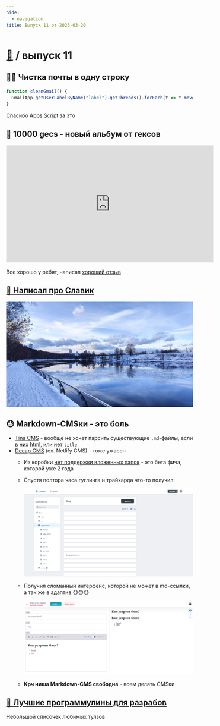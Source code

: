 ```yaml
---
hide:
  - navigation
title: Выпуск 11 от 2023-03-20
---
```


# [📰](../index.md) / выпуск 11

## 👨‍💻 Чистка почты в одну строку

```javascript
function cleanGmail() {
  GmailApp.getUserLabelByName("label").getThreads().forEach(t => t.moveToTrash());
}
```

Спасибо [Apps Script](../../b/apps-script/index.md) за это


## 🎵 10000 gecs - новый альбум от гексов

<iframe width="560" height="315" src="https://www.youtube.com/embed/videoseries?list=PL259SQrrBF-Jv82X8XdKeFGZen3bLFtAo" title="YouTube video player" frameborder="0" allow="accelerometer; autoplay; clipboard-write; encrypted-media; gyroscope; picture-in-picture; web-share" allowfullscreen></iframe>

Все хорошо у ребят, написал [хороший отзыв](https://rateyourmusic.com/music-review/potykion/100-gecs/10_000-gecs-3/192923646)

## [📝 Написал про Славик](../../b/slavik.md)

![](slavik.jfif)

## 😓 Markdown-CMSки - это боль

- [Tina CMS](https://tina.io/) - вообще не хочет парсить существующие `.md`-файлы, если в них html, или нет `title`
- [Decap CMS](https://decapcms.org/) (ex. Netlify CMS) - тоже ужасен
  - Из коробки [нет поддержки вложенных папок](https://github.com/decaporg/decap-cms/issues/4741) - это бета фича, которой уже 2 года
  - Спустя полтора часа гуглинга и трайхарда что-то получил:  

    ![img.png](netlify-2.png)
    
  - Получил сломанный интерфейс, которой не может в md-ссылки, а так же в адаптив 😓😓😓 

    ![img.png](netlify.png)

  - **Крч ниша Markdown-CMS свободна** - всем делать CMSки 

## [📝 Лучшие программулины для разрабов](../../b/best-dev-soft.md)

Небольшой списочек любимых тулзов